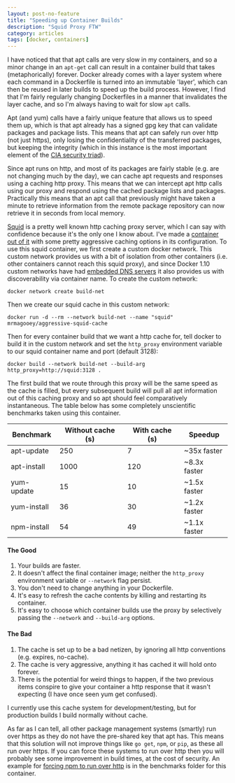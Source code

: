 ```yaml
---
layout: post-no-feature
title: "Speeding up Container Builds"
description: "Squid Proxy FTW"
category: articles
tags: [docker, containers]
---
```


I have noticed that that apt calls are very slow in my containers, and so a minor change in an `apt-get` call can result in a container build that takes (metaphorically) forever. Docker already comes with a layer system where each command in a Dockerfile is turned into an immutable 'layer', which can then be reused in later builds to speed up the build process. However, I find that I'm fairly regularly changing Dockerfiles in a manner that invalidates the layer cache, and so I'm always having to wait for slow `apt` calls.

Apt (and yum) calls have a fairly unique feature that allows us to speed them up, which is that apt already has a signed gpg key that can validate packages and package lists. This means that apt can safely run over http (not just https), only losing the confidentiality of the transferred packages, but keeping the integrity (which in this instance is the most important element of the [CIA security triad](http://nvlpubs.nist.gov/nistpubs/FIPS/NIST.FIPS.199.pdf)).

Since apt runs on http, and most of its packages are fairly stable (e.g. are not changing much by the day), we can cache apt requests and responses using a caching http proxy. This means that we can intercept apt http calls using our proxy and respond using the cached package lists and packages. Practically this means that an apt call that previously might have taken a minute to retrieve information from the remote package repository can now retrieve it in seconds from local memory.

[Squid](http://www.squid-cache.org/) is a pretty well known http caching proxy server, which I can say with confidence because it's the only one I know about. I've made a [container out of it](https://github.com/mrmagooey/aggressive-squid-cache) with some pretty aggressive caching options in its configuration. To use this squid container, we first create a custom docker network. This custom network provides us with a bit of isolation from other containers (i.e. other containers cannot reach this squid proxy), and since Docker 1.10 custom networks have had [embedded DNS servers](https://docs.docker.com/engine/userguide/networking/configure-dns/) it also provides us with discoverability via container name. To create the custom network:

    docker network create build-net
    
Then we create our squid cache in this custom network:

    docker run -d --rm --network build-net --name "squid" mrmagooey/aggressive-squid-cache

Then for every container build that we want a http cache for, tell docker to build it in the custom network and set the `http_proxy` environment variable to our squid container name and port (default 3128):

    docker build --network build-net --build-arg http_proxy=http://squid:3128 .

The first build that we route through this proxy will be the same speed as the cache is filled, but every subsequent build will pull all apt information out of this caching proxy and so apt should feel comparatively instantaneous. The table below has some completely unscientific benchmarks taken using this container.

| Benchmark   | Without cache (s) | With cache (s) | Speedup      |
|-------------|-------------------|----------------|--------------|
| apt-update  |               250 |              7 | ~35x faster  |
| apt-install |              1000 |            120 | ~8.3x faster |
| yum-update  |                15 |             10 | ~1.5x faster |
| yum-install |                36 |             30 | ~1.2x faster |
| npm-install |                54 |             49 | ~1.1x faster |

#### The Good

1. Your builds are faster.
1. It doesn't affect the final container image; neither the `http_proxy` environment variable or `--network` flag persist.
1. You don't need to change anything in your Dockerfile.
1. It's easy to refresh the cache contents by killing and restarting its container.
1. It's easy to choose which container builds use the proxy by selectively passing the `--network` and `--build-arg` options.

#### The Bad

1. The cache is set up to be a bad netizen, by ignoring all http conventions (e.g. expires, no-cache).
1. The cache is very aggressive, anything it has cached it will hold onto forever.
1. There is the potential for weird things to happen, if the two previous items conspire to give your container a http response that it wasn't expecting (I have once seen yum get confused).

I currently use this cache system for development/testing, but for production builds I build normally without cache. 

As far as I can tell, all other package management systems (smartly) run over https as they do not have the pre-shared key that apt has. This means that this solution will not improve things like `go get`, `npm`, or `pip`, as these all run over https. If you can force these systems to run over http then you will probably see some improvement in build times, at the cost of security. An example for [forcing npm to run over http](https://github.com/mrmagooey/aggressive-squid-cache/blob/master/benchmarks/npm-install-benchmark) is in the benchmarks folder for this container.
